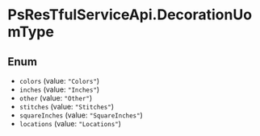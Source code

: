 # PsResTfulServiceApi.DecorationUomType

## Enum

* `colors` (value: `"Colors"`)
* `inches` (value: `"Inches"`)
* `other` (value: `"Other"`)
* `stitches` (value: `"Stitches"`)
* `squareInches` (value: `"SquareInches"`)
* `locations` (value: `"Locations"`)
